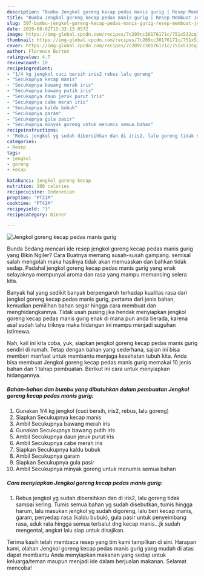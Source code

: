 ```yaml
---
description: "Bumbu Jengkol goreng kecap pedas manis gurig | Resep Membuat Jengkol goreng kecap pedas manis gurig Yang Enak dan Simpel"
title: "Bumbu Jengkol goreng kecap pedas manis gurig | Resep Membuat Jengkol goreng kecap pedas manis gurig Yang Enak dan Simpel"
slug: 397-bumbu-jengkol-goreng-kecap-pedas-manis-gurig-resep-membuat-jengkol-goreng-kecap-pedas-manis-gurig-yang-enak-dan-simpel
date: 2020-08-02T15:33:13.057Z
image: https://img-global.cpcdn.com/recipes/7c209cc30176171c/751x532cq70/jengkol-goreng-kecap-pedas-manis-gurig-foto-resep-utama.jpg
thumbnail: https://img-global.cpcdn.com/recipes/7c209cc30176171c/751x532cq70/jengkol-goreng-kecap-pedas-manis-gurig-foto-resep-utama.jpg
cover: https://img-global.cpcdn.com/recipes/7c209cc30176171c/751x532cq70/jengkol-goreng-kecap-pedas-manis-gurig-foto-resep-utama.jpg
author: Florence Burton
ratingvalue: 4.7
reviewcount: 10
recipeingredient:
- "1/4 kg jengkol cuci bersih iris2 rebus lalu goreng"
- "Secukupnya kecap manis"
- "Secukupnya bawang merah iris"
- "Secukupnya bawang putih iris"
- "Secukupnya daun jeruk purut iris"
- "Secukupnya cabe merah iris"
- "Secukupnya kaldu bubuk"
- "Secukupnya garam"
- "Secukupnya gula pasir"
- "Secukupnya minyak goreng untuk menumis semua bahan"
recipeinstructions:
- "Rebus jengkol yg sudah dibersihkan dan di iris2, lalu goreng tidak sampai kering. Tumis semua bahan yg sudah disebutkan, tumis hingga harum, lalu masukan jengkol yg sudah digoreng, lalu beri kecap manis, garam, penyedap rasa (kaldu bubuk), gula pasir untuk penyeimbang rasa, aduk rata hingga semua terbalut dng kecap manis...jk sudah mengental, angkat lalu siap untuk disajikan."
categories:
- Resep
tags:
- jengkol
- goreng
- kecap

katakunci: jengkol goreng kecap 
nutrition: 208 calories
recipecuisine: Indonesian
preptime: "PT21M"
cooktime: "PT42M"
recipeyield: "3"
recipecategory: Dinner

---
```



![Jengkol goreng kecap pedas manis gurig](https://img-global.cpcdn.com/recipes/7c209cc30176171c/751x532cq70/jengkol-goreng-kecap-pedas-manis-gurig-foto-resep-utama.jpg)

Bunda Sedang mencari ide resep jengkol goreng kecap pedas manis gurig yang Bikin Ngiler? Cara Buatnya memang susah-susah gampang. semisal salah mengolah maka hasilnya tidak akan memuaskan dan bahkan tidak sedap. Padahal jengkol goreng kecap pedas manis gurig yang enak selayaknya mempunyai aroma dan rasa yang mampu memancing selera kita.



Banyak hal yang sedikit banyak berpengaruh terhadap kualitas rasa dari jengkol goreng kecap pedas manis gurig, pertama dari jenis bahan, kemudian pemilihan bahan segar hingga cara membuat dan menghidangkannya. Tidak usah pusing jika hendak menyiapkan jengkol goreng kecap pedas manis gurig enak di mana pun anda berada, karena asal sudah tahu triknya maka hidangan ini mampu menjadi suguhan istimewa.


Nah, kali ini kita coba, yuk, siapkan jengkol goreng kecap pedas manis gurig sendiri di rumah. Tetap dengan bahan yang sederhana, sajian ini bisa memberi manfaat untuk membantu menjaga kesehatan tubuh kita. Anda bisa membuat Jengkol goreng kecap pedas manis gurig memakai 10 jenis bahan dan 1 tahap pembuatan. Berikut ini cara untuk menyiapkan hidangannya.

<!--inarticleads1-->

##### Bahan-bahan dan bumbu yang dibutuhkan dalam pembuatan Jengkol goreng kecap pedas manis gurig:

1. Gunakan 1/4 kg jengkol (cuci bersih, iris2, rebus, lalu goreng)
1. Siapkan Secukupnya kecap manis
1. Ambil Secukupnya bawang merah iris
1. Gunakan Secukupnya bawang putih iris
1. Ambil Secukupnya daun jeruk purut iris
1. Ambil Secukupnya cabe merah iris
1. Siapkan Secukupnya kaldu bubuk
1. Ambil Secukupnya garam
1. Siapkan Secukupnya gula pasir
1. Ambil Secukupnya minyak goreng untuk menumis semua bahan




<!--inarticleads2-->

##### Cara menyiapkan Jengkol goreng kecap pedas manis gurig:

1. Rebus jengkol yg sudah dibersihkan dan di iris2, lalu goreng tidak sampai kering. Tumis semua bahan yg sudah disebutkan, tumis hingga harum, lalu masukan jengkol yg sudah digoreng, lalu beri kecap manis, garam, penyedap rasa (kaldu bubuk), gula pasir untuk penyeimbang rasa, aduk rata hingga semua terbalut dng kecap manis...jk sudah mengental, angkat lalu siap untuk disajikan.




Terima kasih telah membaca resep yang tim kami tampilkan di sini. Harapan kami, olahan Jengkol goreng kecap pedas manis gurig yang mudah di atas dapat membantu Anda menyiapkan makanan yang sedap untuk keluarga/teman maupun menjadi ide dalam berjualan makanan. Selamat mencoba!
